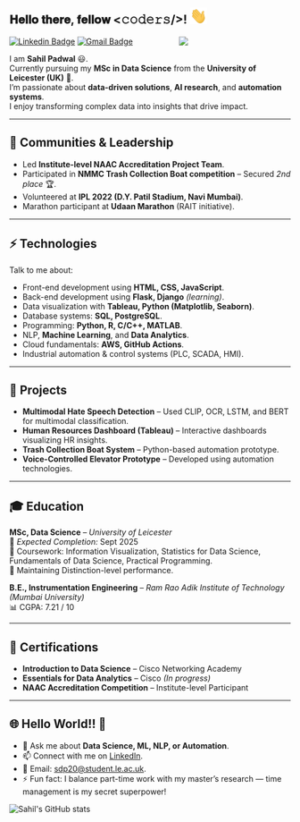 <h2> 𝐇𝐞𝐥𝐥𝐨 𝐭𝐡𝐞𝐫𝐞, 𝐟𝐞𝐥𝐥𝐨𝐰 <𝚌𝚘𝚍𝚎𝚛𝚜/>! <img src="https://raw.githubusercontent.com/ABSphreak/ABSphreak/master/gifs/Hi.gif" width="30px"></h2>

<img align='right' src='https://user-images.githubusercontent.com/5713670/87202985-820dcb80-c2b6-11ea-9f56-7ec461c497c3.gif' width='200"'>

[![Linkedin Badge](https://img.shields.io/badge/-Sahil%20Padwal-blue?style=flat-square&logo=Linkedin&logoColor=white&link=https://linkedin.com/in/yourhandle)](https://linkedin.com/in/yourhandle)
[![Gmail Badge](https://img.shields.io/badge/-sdp20@student.le.ac.uk-c14438?style=flat-square&logo=Gmail&logoColor=white&link=mailto:sdp20@student.le.ac.uk)](mailto:sdp20@student.le.ac.uk)

I am **Sahil Padwal** 😃.  
Currently pursuing my **MSc in Data Science** from the **University of Leicester (UK)** 🏫.  
I’m passionate about **data-driven solutions**, **AI research**, and **automation systems**.  
I enjoy transforming complex data into insights that drive impact.  

---

## 👯 Communities & Leadership
* Led **Institute-level NAAC Accreditation Project Team**.
* Participated in **NMMC Trash Collection Boat competition** – Secured *2nd place* 🏆.
* Volunteered at **IPL 2022 (D.Y. Patil Stadium, Navi Mumbai)**.
* Marathon participant at **Udaan Marathon** (RAIT initiative).

---

## ⚡ Technologies
Talk to me about:
- Front-end development using **HTML, CSS, JavaScript**.  
- Back-end development using **Flask, Django** *(learning)*.  
- Data visualization with **Tableau, Python (Matplotlib, Seaborn)**.  
- Database systems: **SQL, PostgreSQL**.  
- Programming: **Python, R, C/C++, MATLAB**.  
- NLP, **Machine Learning**, and **Data Analytics**.  
- Cloud fundamentals: **AWS, GitHub Actions**.  
- Industrial automation & control systems (PLC, SCADA, HMI).

---

## 🧠 Projects
- **Multimodal Hate Speech Detection** – Used CLIP, OCR, LSTM, and BERT for multimodal classification.  
- **Human Resources Dashboard (Tableau)** – Interactive dashboards visualizing HR insights.  
- **Trash Collection Boat System** – Python-based automation prototype.  
- **Voice-Controlled Elevator Prototype** – Developed using automation technologies.

---

## 🎓 Education
**MSc, Data Science** – *University of Leicester*  
📅 *Expected Completion:* Sept 2025  
🧩 Coursework: Information Visualization, Statistics for Data Science, Fundamentals of Data Science, Practical Programming.  
🏅 Maintaining Distinction-level performance.

**B.E., Instrumentation Engineering** – *Ram Rao Adik Institute of Technology (Mumbai University)*  
📊 CGPA: 7.21 / 10  

---

## 🧾 Certifications
- **Introduction to Data Science** – Cisco Networking Academy  
- **Essentials for Data Analytics** – Cisco *(In progress)*  
- **NAAC Accreditation Competition** – Institute-level Participant  

---

## 🌐 Hello World!! 🤔
- 💬 Ask me about **Data Science, ML, NLP, or Automation**.  
- 📫 Connect with me on [LinkedIn](https://linkedin.com/in/yourhandle).  
- 📧 Email: [sdp20@student.le.ac.uk](mailto:sdp20@student.le.ac.uk).  
- ⚡ Fun fact: I balance part-time work with my master’s research — time management is my secret superpower!  

![Sahil's GitHub stats](https://github-readme-stats.vercel.app/api?username=sahilpadwal&hide=["issues"]&show_icons=true)

